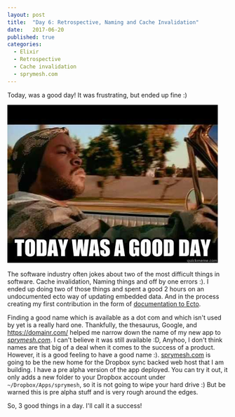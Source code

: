 ```yaml
---
layout: post
title:  "Day 6: Retrospective, Naming and Cache Invalidation"
date:   2017-06-20
published: true
categories:
  - Elixir
  - Retrospective
  - Cache invalidation
  - sprymesh.com
---
```


Today, was a good day! It was frustrating, but ended up fine :)

![Today was a good day](/assets/today-was-a-good-day.jpg)

The software industry often jokes about two of the most difficult things in software. Cache invalidation, Naming things and off by one errors :). I ended up doing two of those things and spent a good 2 hours on an undocumented ecto way of updating embedded data. And in the process creating my first contribution in the form of [documentation to Ecto](https://github.com/elixir-ecto/ecto/commit/9962c146c0569a91eda189e328a7d02382d9bcc7).

Finding a good name which is available as a dot com and which isn't used by yet is a really hard one. Thankfully, the thesaurus, Google, and https://domainr.com/ helped me narrow down the name of my new app to *[sprymesh.com](https://sprymesh.com/)*. I can't believe it was still available :D, Anyhoo, I don't think names are that big of a deal when it comes to the success of a product. However, it is a good feeling to have a good name :). [sprymesh.com](https://sprymesh.com) is going to be the new home for the Dropbox sync backed web host that I am building. I have a pre alpha version of the app deployed. You can try it out, it only adds a new folder to your Dropbox account under `~/Dropbox/Apps/sprymesh`, so it is not going to wipe your hard drive :) But be warned this is pre alpha stuff and is very rough around the edges.

So, 3 good things in a day. I'll call it a success!
